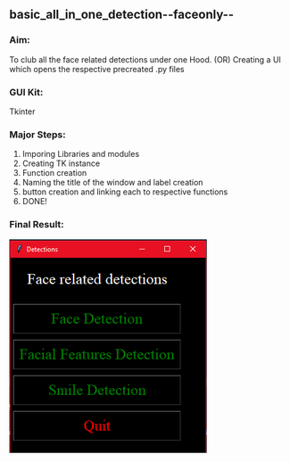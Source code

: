## basic_all_in_one_detection--faceonly--

### Aim: 
To club all the face related detections under one Hood. (OR) Creating a UI which opens the respective precreated .py files

### GUI Kit:
Tkinter

### Major Steps:
1) Imporing Libraries and modules
2) Creating TK instance
3) Function creation
4) Naming the title of the window and label creation
5) button creation and linking each to respective functions 
6) DONE!

### Final Result:
<img src="\result.png">
